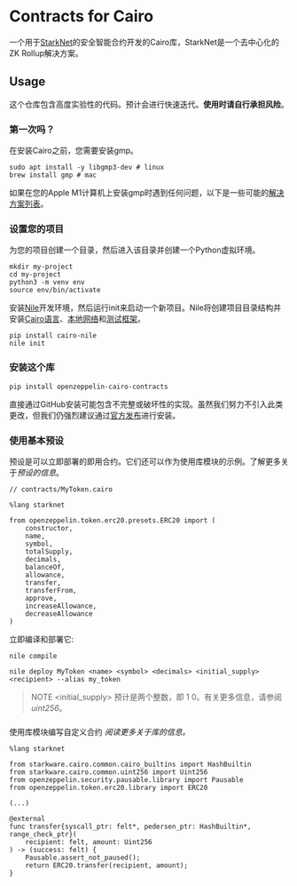 # Contracts for Cairo
一个用于[StarkNet](https://starkware.co/product/starknet/)的安全智能合约开发的Cairo库，StarkNet是一个去中心化的ZK Rollup解决方案。

## Usage
这个仓库包含高度实验性的代码。预计会进行快速迭代。**使用时请自行承担风险**。

### 第一次吗？
在安装Cairo之前，您需要安装gmp。
```
sudo apt install -y libgmp3-dev # linux
brew install gmp # mac
```

如果在您的Apple M1计算机上安装gmp时遇到任何问题，以下是一些可能的[解决方案列表](https://github.com/OpenZeppelin/nile/issues/22)。


### 设置您的项目
为您的项目创建一个目录，然后进入该目录并创建一个Python虚拟环境。
```
mkdir my-project
cd my-project
python3 -m venv env
source env/bin/activate
```
安装[Nile](https://github.com/OpenZeppelin/nile)开发环境，然后运行init来启动一个新项目。Nile将创建项目目录结构并安装[Cairo语言](https://www.cairo-lang.org/docs/quickstart.html)、[本地网络](https://github.com/Shard-Labs/starknet-devnet/)和[测试框架](https://docs.pytest.org/en/6.2.x/)。
```
pip install cairo-nile
nile init
```

### 安装这个库
```
pip install openzeppelin-cairo-contracts
```
直接通过GitHub安装可能包含不完整或破坏性的实现。虽然我们努力不引入此类更改，但我们仍强烈建议通过[官方发布](https://github.com/OpenZeppelin/cairo-contracts/releases/)进行安装。

### 使用基本预设
预设是可以立即部署的即用合约。它们还可以作为使用库模块的示例。了解更多关于*预设的信息*。
```
// contracts/MyToken.cairo

%lang starknet

from openzeppelin.token.erc20.presets.ERC20 import (
    constructor,
    name,
    symbol,
    totalSupply,
    decimals,
    balanceOf,
    allowance,
    transfer,
    transferFrom,
    approve,
    increaseAllowance,
    decreaseAllowance
)
```
立即编译和部署它:
```
nile compile

nile deploy MyToken <name> <symbol> <decimals> <initial_supply> <recipient> --alias my_token
```

> NOTE
<initial_supply> 预计是两个整数，即 1 0。有关更多信息，请参阅 *uint256*。

### 
使用库模块编写自定义合约
*阅读更多关于库的信息。*
```
%lang starknet

from starkware.cairo.common.cairo_builtins import HashBuiltin
from starkware.cairo.common.uint256 import Uint256
from openzeppelin.security.pausable.library import Pausable
from openzeppelin.token.erc20.library import ERC20

(...)

@external
func transfer{syscall_ptr: felt*, pedersen_ptr: HashBuiltin*, range_check_ptr}(
    recipient: felt, amount: Uint256
) -> (success: felt) {
    Pausable.assert_not_paused();
    return ERC20.transfer(recipient, amount);
}
```